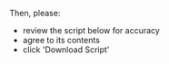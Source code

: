 Then, please:
- review the script below for accuracy
- agree to its contents
- click 'Download Script'
